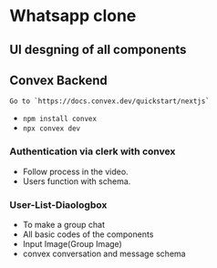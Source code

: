 # Whatsapp clone

## UI desgning of all components

## Convex Backend

    Go to `https://docs.convex.dev/quickstart/nextjs`

- `npm install convex`
- `npx convex dev`

### Authentication via clerk with convex

- Follow process in the video.
- Users function with schema.

### User-List-Diaologbox

- To make a group chat
- All basic codes of the components
- Input Image(Group Image)
- convex conversation and message schema

